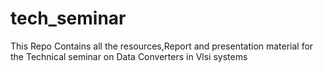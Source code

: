 # tech_seminar
This Repo Contains all the resources,Report and presentation material for the Technical seminar on Data Converters in Vlsi systems 

